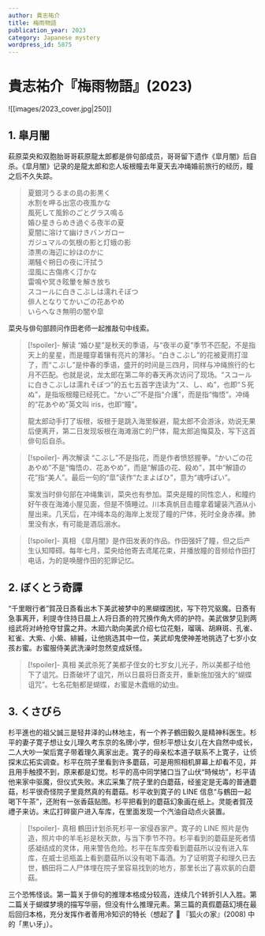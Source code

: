 ```yaml
---
author: 貴志祐介
title: 梅雨物語
publication_year: 2023
category: Japanese mystery
wordpress_id: 5875
---
```


# 貴志祐介『梅雨物語』(2023)

![[images/2023_cover.jpg|250]]

## 1. 皐月闇

萩原菜央和双胞胎哥哥萩原龍太郎都是俳句部成员，哥哥留下遗作《皐月闇》后自杀。《皐月闇》记录的是龍太郎和恋人坂根瞳去年夏天去冲绳婚前旅行的经历，瞳之后不久失踪。

<blockquote>
夏銀河うるまの島の影黒く<br/>水割を呷る出窓の夜風かな<br/>風死して風鈴のごとグラス鳴る<br/>婚ひ星きらめき過ぐる夜半の夏<br/>夏闇に溶けて幽けきバンガロー<br/>ガジュマルの気根の影と灯蛾の影<br/>漆黒の海辺に紗ほのかに<br/>潮騒ぐ朔日の夜に汗拭う<br/>湿風に古傷疼く汀かな<br/>雷鳴や冥き眩暈を解き放ち<br/>スコールに白きこぶしは濡れそぼつ<br/>俳人となりてかいごの花あやめ<br/>いらへなき無明の闇や皐
</blockquote>

菜央与俳句部顾问作田老师一起推敲句中线索。

> [!spoiler]- 解读
> “婚ひ星”是秋天的季语，与“夜半の夏”季节不匹配，不是指天上的星星，而是瞳穿着镶有亮片的薄衫。“白きこぶし”的花被夏雨打湿了，而“こぶし”是仲春的季语，盛开的时间是三四月，同样与冲绳旅行的七月不匹配。也就是说，龙太郎在第二年的春天再次访问了现场。“スコールに白きこぶしは濡れそぼつ”的五七五首字连读为“ス、し、ぬ”，也即“Ｓ死ぬ”，是指坂根瞳已经死亡。“かいご”不是指“介護”，而是指“悔悟”。冲绳的“花あやめ”英文叫 iris，也即“瞳”。
> 
> 龍太郎动手打了坂根，坂根于是跳入海里躲避，龍太郎不会游泳，劝说无果后便离开，第二日发现坂根在海滩溺亡的尸体，龍太郎追悔莫及，写下这首俳句后自杀。

> [!spoiler]- 再次解读
> “こぶし”不是指花，而是作者愤怒握拳。“かいごの花あやめ”不是“悔悟の、花あやめ”，而是“解語の花、殺め”，其中“解語の花”指“美人”。最后一句的“皐”读作“たまよばひ”，意为“魂呼ばい”。
> 
> 案发当时俳句部在冲绳集训，菜央也有参加。菜央是瞳的同性恋人，和瞳约好午夜在海滩小屋见面，但是不慎睡过。川本真帆目击瞳拿着罐装汽酒从小屋出来。几天后，在冲绳本岛的海岸上发现了瞳的尸体，死时全身赤裸。肺里没有水，有可能是酒后溺水。

> [!spoiler]- 真相
> 《皐月闇》是作田发表的作品。作田强奸了瞳，但之后产生认知障碍。每年七月，菜央给他寄去鸢尾花束，并播放瞳的音频给作田打电话，为的是唤醒作田的犯罪记忆。

## 2. ぼくとう奇譚

“千里眼行者”賀茂日斎看出木下美武被梦中的黑蝴蝶困扰，写下符咒驱魔。日斎有急事离开，利提寺住持日晨上人将日斎的符咒换作角大师的护符。美武做梦见到两组武将对峙抢夺甘露之井。木廻六助向美武介绍七位花魁，瑠璃、胡麻斑、孔雀、紅雀、大紫、小紫、緋縅，让他挑选其中一位，美武却鬼使神差地挑选了七岁小女孩お蜜。お蜜服侍美武洗澡时忽然变成妖怪。

> [!spoiler]- 真相
> 美武杀死了美都子侄女的七岁女儿光子，所以美都子给他下了诅咒。日斎破坏了诅咒，所以日晨将日斎支开，重新施加强大的“蝴蝶诅咒”。七名花魁都是蝴蝶，お蜜是木蠹蛾的幼虫。

## 3. くさびら

杉平進也的祖父誠三是轻井泽的山林地主，有一个养子鶴田毅久是精神科医生。杉平的妻子寛子想让女儿理久考东京的名牌小学，但杉平想让女儿在大自然中成长，二人大吵一架后寛子带着理久离家出走。寛子的母亲松本道子联系不上寛子，让侦探末広拓实调查。杉平在院子里看到许多蘑菇，可是用照相机屏幕上却看不见，并且用手触摸不到，原来都是幻觉。杉平的高中同学猪口当了山伏“時候坊”，杉平请他来家中驱魔，但仪式失败。末広采集了院子里的白蘑菇，经鉴定是无毒的普通蘑菇，杉平很奇怪院子里竟然真的有蘑菇。杉平收到寛子的 LINE 信息“与鶴田一起喝下午茶”，还附有一张香菇贴图。杉平把看到的蘑菇幻象画在纸上。灵能者賀茂禮子来访。末広打碎窗户进入车库，在里面发现一个汽油自动点火装置。

> [!spoiler]- 真相
> 鶴田计划杀死杉平一家侵吞家产。寛子的 LINE 照片是伪造，照片中的羊毛衫是秋天款，与当下季节不符。杉平看到的蘑菇是死者情感凝结成的灵体，用来警告危险。杉平在车库旁看到蘑菇所以没有进入车库，在威士忌瓶盖上看到蘑菇所以没有喝下毒酒。为了证明寛子和理久已去世，鶴田将二人尸体埋在院子里容易找到的地方，那里长出了喜欢氨的白蘑菇。

三个恐怖怪谈。第一篇关于俳句的推理本格成分较高，连续几个转折引人入胜。第二篇关于蝴蝶梦境的描写华丽，但没有什么推理元素。第三篇的真假蘑菇幻境在最后回归本格，充分发挥作者善用冷知识的特长（想起了 📖 『狐火の家』(2008) 中的「黒い牙」）。